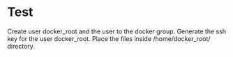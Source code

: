 # Test
Create user docker_root and the user to the docker group.
Generate the ssh key for the user docker_root.
Place the files inside /home/docker_root/ directory.
